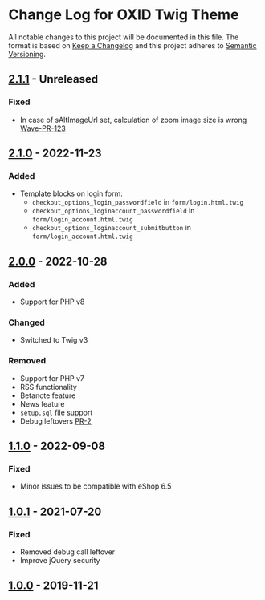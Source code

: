 # Change Log for OXID Twig Theme

All notable changes to this project will be documented in this file.
The format is based on [Keep a Changelog](http://keepachangelog.com/)
and this project adheres to [Semantic Versioning](http://semver.org/).

## [2.1.1] - Unreleased

### Fixed
- In case of sAltImageUrl set, calculation of zoom image size is wrong [Wave-PR-123](https://github.com/OXID-eSales/wave-theme/pull/123)

## [2.1.0] - 2022-11-23

### Added
- Template blocks on login form:
    - `checkout_options_login_passwordfield` in `form/login.html.twig`
    - `checkout_options_loginaccount_passwordfield` in `form/login_account.html.twig`
    - `checkout_options_loginaccount_submitbutton` in `form/login_account.html.twig`

## [2.0.0] - 2022-10-28

### Added
- Support for PHP v8

### Changed
- Switched to Twig v3

### Removed
- Support for PHP v7
- RSS functionality
- Betanote feature
- News feature
- `setup.sql` file support
- Debug leftovers [PR-2](https://github.com/OXID-eSales/twig-theme/pull/2)

## [1.1.0] - 2022-09-08

### Fixed
- Minor issues to be compatible with eShop 6.5

## [1.0.1] - 2021-07-20

### Fixed
- Removed debug call leftover
- Improve jQuery security

## [1.0.0] - 2019-11-21

[2.1.1]: https://github.com/OXID-eSales/twig-theme/compare/v2.1.0...b-7.0.x
[2.1.0]: https://github.com/OXID-eSales/twig-theme/compare/v2.0.0...v2.1.0
[2.0.0]: https://github.com/OXID-eSales/twig-theme/compare/v1.1.0...v2.0.0
[1.1.0]: https://github.com/OXID-eSales/twig-theme/compare/v1.0.1...v1.1.0
[1.0.1]: https://github.com/OXID-eSales/twig-theme/compare/v1.0.0...v1.0.1
[1.0.0]: https://github.com/OXID-eSales/twig-theme/releases/tag/v1.0.0

